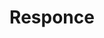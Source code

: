 ---
ee_id: '4478'
site: '1'
type: '2'
url: 2019-027-responce
title: Responce
year: '2019'
display_year: '2019'
medium: CYMK print on magistra deluxe blueback 125gr. paper
dims: ''
pitch: ''
ps: Print for Lorenzo Sennis Presto label's 10th anniversary
live_url: ''
related: ''
youtube: ''
related_code: ''
imgs: responce-2019-027-db-ih--oHP0.jpg
subheading: ''
download: ''
add_credit: ''
commission: ''
layout: things-i-made
---